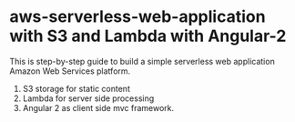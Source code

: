 # aws-serverless-web-application with S3 and Lambda with Angular-2

This is step-by-step guide to build a simple serverless web application Amazon Web Services platform.
1. S3 storage for static content 
2. Lambda for server side processing 
3. Angular 2 as client side mvc framework.

